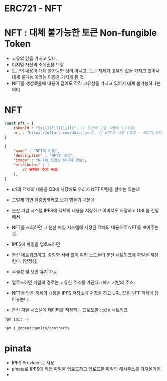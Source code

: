 # ERC721 - NFT

# NFT : 대체 불가능한 토큰 Non-fungible Token
- 고유의 값을 가지고 있다.
- 디지털 자산의 소유권을 보장
- 토큰의 내용이 대체 불가능한 것이 아니고, 토큰 자체가 고유의 값을 가지고 있어서 대체 불가능 이라는 이름을 가지게 된 것.
- NFT를 생성했을때 내용이 같아도 각각 고유성을 가지고 있어서 대체 불가능하다는 의미

# NFT
```javascript
const nft = {
    tokenId : "0x11111111111111", // 토큰의 고유 식별자 (고유값)
    url : "https://nfturl.com/data.json", // NFT의 내용 (경로 - 이미지,오디오,영상 등등) : json 객체의 경로
}
```

```json
{
    "name" : "NFT의 이름",
    "description" : "NFT의 설명",
    "image" : "NFT에 포함할 이미지 경로",
    "attributes" : [
        // 원하는 추가 속성
    ],
}
```

- url의 객체의 내용을 DB에 저장해도 우리가 NFT 민팅을 할수는 있는데
- 그렇게 되면 탈중앙화라고 보기 힘들기 때문에
- 분산 파일 시스템 IPFS에 객체의 내용을 저장하고 이미지도 저장하고 URL을 전달해서
- NFT를 조회하면 그 분산 파일 시스템에 저장된 객체의 내용으로 NFT를 보여주는것.

- IPFS에 파일을 업로드하면
- 분산 네트워크이고, 중앙화 서버 없이 여러 노드들이 분산 네트워크에 파일을 저장한다. (안정성)
- 무결성 및 보안 유지 가능
- 업로드하면 파일의 경로는 고유한 주소를 가진다. (해시 기반의 주소)
- NFT에 담을 객체의 내용을 IPFS 저장소에 저장을 하고 URL 값을 NFT 객체에 담아놓는다.
- 분산 파일 시스템에 데이터를 저장하는 프로토콜 : p2p 네트워크


```sh
npm init -y

npm i @openzeppelin/contracts
```

# pinata
- IPFS Provider 로 사용
- pinata로 IPFS에 직접 파일을 업로드하고 업로드한 파일의 해시주소를 가져올거임.
- 
